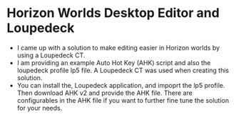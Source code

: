 # Horizon Worlds Desktop Editor and Loupedeck
- I came up with a solution to make editing easier in Horizon worlds by using a Loupedeck CT.  
- I am providing an example Auto Hot Key (AHK) script and also the loupedeck profile lp5 file.  A Loupedeck CT was used when creating this solution.
- You can install the, Loupedeck application, and impoprt the lp5 profile.  Then download AHK v2 and provide the AHK file.  There are configurables in the AHK file if you want to further fine tune the solution for your needs.